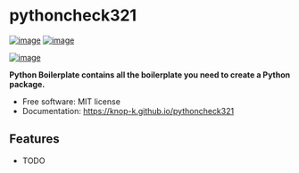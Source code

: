 # pythoncheck321


[![image](https://img.shields.io/pypi/v/pythoncheck321.svg)](https://pypi.python.org/pypi/pythoncheck321)
[![image](https://img.shields.io/conda/vn/conda-forge/pythoncheck321.svg)](https://anaconda.org/conda-forge/pythoncheck321)

[![image](https://pyup.io/repos/github/knop-k/pythoncheck321/shield.svg)](https://pyup.io/repos/github/knop-k/pythoncheck321)


**Python Boilerplate contains all the boilerplate you need to create a Python package.**


-   Free software: MIT license
-   Documentation: https://knop-k.github.io/pythoncheck321
    

## Features

-   TODO
